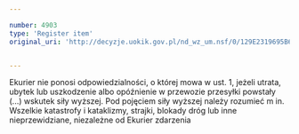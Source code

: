 ```yaml
---

number: 4903
type: 'Register item'
original_uri: 'http://decyzje.uokik.gov.pl/nd_wz_um.nsf/0/129E2319695B6709C1257B8A004047CF?OpenDocument'


---
```


Ekurier nie ponosi odpowiedzialności, o której mowa w ust. 1, jeżeli utrata, ubytek lub uszkodzenie albo opóźnienie w przewozie przesyłki powstały (...) wskutek siły wyższej. Pod pojęciem siły wyższej należy rozumieć m in. Wszelkie katastrofy i kataklizmy, strajki, blokady dróg lub inne nieprzewidziane, niezależne od Ekurier zdarzenia
